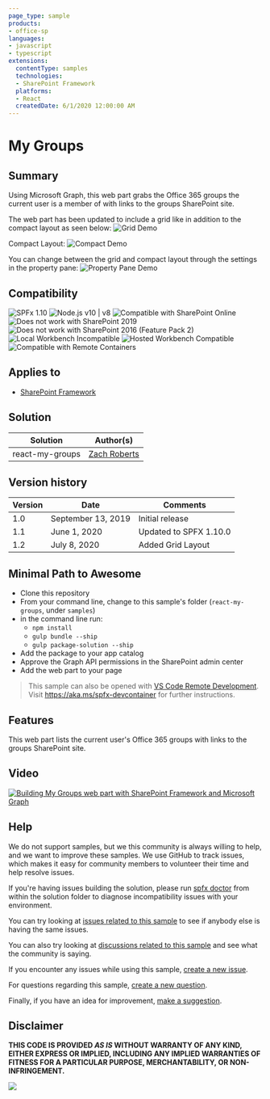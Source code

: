 ```yaml
---
page_type: sample
products:
- office-sp
languages:
- javascript
- typescript
extensions:
  contentType: samples
  technologies:
  - SharePoint Framework
  platforms:
  - React
  createdDate: 6/1/2020 12:00:00 AM
---
```

# My Groups

## Summary

Using Microsoft Graph, this web part grabs the Office 365 groups the current user is a member of with links to the groups SharePoint site.

The web part has been updated to include a grid like in addition to the compact layout as seen below:
![Grid Demo](./assets/React-MyGroups_Grid.png)

Compact Layout:
![Compact Demo](./assets/React-MyGroups_Compact.png)

You can change between the grid and compact layout through the settings in the property pane:
![Property Pane Demo](./assets/React-MyGroups_Property.png)


## Compatibility

![SPFx 1.10](https://img.shields.io/badge/SPFx-1.10.0-green.svg) 
![Node.js v10 | v8](https://img.shields.io/badge/Node.js-v10%20%7C%20v8-green.svg) 
![Compatible with SharePoint Online](https://img.shields.io/badge/SharePoint%20Online-Compatible-green.svg)
![Does not work with SharePoint 2019](https://img.shields.io/badge/SharePoint%20Server%202019-Incompatible-red.svg)
![Does not work with SharePoint 2016 (Feature Pack 2)](https://img.shields.io/badge/SharePoint%20Server%202016%20(Feature%20Pack%202)-Incompatible-red.svg "SharePoint Server 2016 Feature Pack 2 requires SPFx 1.1")
![Local Workbench Incompatible](https://img.shields.io/badge/Local%20Workbench-Incompatible-red.svg "Requires access to the Microsoft Graph")
![Hosted Workbench Compatible](https://img.shields.io/badge/Hosted%20Workbench-Compatible-green.svg)
![Compatible with Remote Containers](https://img.shields.io/badge/Remote%20Containers-Compatible-green.svg)

## Applies to

* [SharePoint Framework](https://docs.microsoft.com/sharepoint/dev/spfx/sharepoint-framework-overview)


## Solution

Solution|Author(s)
--------|---------
react-my-groups | [Zach Roberts](https://github.com/zachroberts8668)

## Version history

Version|Date|Comments
-------|----|--------
1.0|September 13, 2019|Initial release
1.1|June 1, 2020| Updated to SPFX 1.10.0
1.2|July 8, 2020| Added Grid Layout

## Minimal Path to Awesome

* Clone this repository
* From your command line, change to this sample's folder (`react-my-groups`, under `samples`)
* in the command line run:
  * `npm install`
  * `gulp bundle --ship`
  * `gulp package-solution --ship`
* Add the package to your app catalog
* Approve the Graph API permissions in the SharePoint admin center
* Add the web part to your page

>  This sample can also be opened with [VS Code Remote Development](https://code.visualstudio.com/docs/remote/remote-overview). Visit https://aka.ms/spfx-devcontainer for further instructions.


## Features

This web part lists the current user's Office 365 groups with links to the groups SharePoint site.

## Video

[![Building My Groups web part with SharePoint Framework and Microsoft Graph](./assets/video-thumbnail.jpg)](https://www.youtube.com/watch?v=jkpbXlUWhlg "Building My Groups web part with SharePoint Framework and Microsoft Graph")


## Help

We do not support samples, but we this community is always willing to help, and we want to improve these samples. We use GitHub to track issues, which makes it easy for  community members to volunteer their time and help resolve issues.

If you're having issues building the solution, please run [spfx doctor](https://pnp.github.io/cli-microsoft365/cmd/spfx/spfx-doctor/) from within the solution folder to diagnose incompatibility issues with your environment.

You can try looking at [issues related to this sample](https://github.com/pnp/sp-dev-fx-webparts/issues?q=label%3A%22sample%3A%20react-my-groups") to see if anybody else is having the same issues.

You can also try looking at [discussions related to this sample](https://github.com/pnp/sp-dev-fx-webparts/discussions?discussions_q=react-my-groups) and see what the community is saying.

If you encounter any issues while using this sample, [create a new issue](https://github.com/pnp/sp-dev-fx-webparts/issues/new?assignees=&labels=Needs%3A+Triage+%3Amag%3A%2Ctype%3Abug-suspected%2Csample%3A%20react-my-groups&template=bug-report.yml&sample=react-my-groups&authors=@zachroberts8668&title=react-my-groups%20-%20).

For questions regarding this sample, [create a new question](https://github.com/pnp/sp-dev-fx-webparts/issues/new?assignees=&labels=Needs%3A+Triage+%3Amag%3A%2Ctype%3Aquestion%2Csample%3A%20react-my-groups&template=question.yml&sample=react-my-groups&authors=@zachroberts8668&title=react-my-groups%20-%20).

Finally, if you have an idea for improvement, [make a suggestion](https://github.com/pnp/sp-dev-fx-webparts/issues/new?assignees=&labels=Needs%3A+Triage+%3Amag%3A%2Ctype%3Aenhancement%2Csample%3A%20react-my-groups&template=question.yml&sample=react-my-groups&authors=@zachroberts8668&title=react-my-groups%20-%20).

## Disclaimer

**THIS CODE IS PROVIDED *AS IS* WITHOUT WARRANTY OF ANY KIND, EITHER EXPRESS OR IMPLIED, INCLUDING ANY IMPLIED WARRANTIES OF FITNESS FOR A PARTICULAR PURPOSE, MERCHANTABILITY, OR NON-INFRINGEMENT.**


<img src="https://pnptelemetry.azurewebsites.net/sp-dev-fx-webparts/samples/react-my-groups" />
